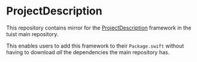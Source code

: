 # ProjectDescription

This repository contains mirror for the [ProjectDescription](https://github.com/tuist/tuist/tree/main/Sources/ProjectDescription) framework in the tuist main repository.

This enables users to add this framework to their `Package.swift` without having to download _all_ the dependencies the main repository has.
